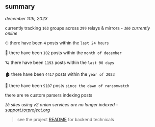 
## summary
_december 11th, 2023_

currently tracking `163` groups across `299` relays & mirrors - _`106` currently online_

⏲ there have been `4` posts within the `last 24 hours`

🦈 there have been `102` posts within the `month of december`

🪐 there have been `1193` posts within the `last 90 days`

🏚 there have been `4417` posts within the `year of 2023`

🦕 there have been `9107` posts `since the dawn of ransomwatch`

there are `96` custom parsers indexing posts

_`20` sites using v2 onion services are no longer indexed - [support.torproject.org](https://support.torproject.org/onionservices/v2-deprecation/)_

> see the project [README](https://github.com/joshhighet/ransomwatch#ransomwatch--) for backend technicals
